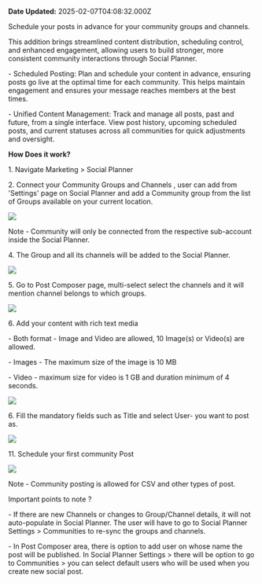 **Date Updated:** 2025-02-07T04:08:32.000Z
  
  
Schedule your posts in advance for your community groups and channels.  
  
This addition brings streamlined content distribution, scheduling control, and enhanced engagement, allowing users to build stronger, more consistent community interactions through Social Planner.  
  
\- Scheduled Posting: Plan and schedule your content in advance, ensuring posts go live at the optimal time for each community. This helps maintain engagement and ensures your message reaches members at the best times.

\- Unified Content Management: Track and manage all posts, past and future, from a single interface. View post history, upcoming scheduled posts, and current statuses across all communities for quick adjustments and oversight.  
  
**How Does it work?** 

1\. Navigate Marketing > Social Planner

2\. Connect your Community Groups and Channels , user can add from 'Settings' page on Social Planner and add a Community group from the list of Groups available on your current location.

![](https://s3.amazonaws.com/cdn.freshdesk.com/data/helpdesk/attachments/production/155035587508/original/C3kFgmkXutnZg3-CEzjTtdnwCL_xDbBMZQ.png?1730148391)

  
Note - Community will only be connected from the respective sub-account inside the Social Planner.

  
4\. The Group and all its channels will be added to the Social Planner.

![](https://s3.amazonaws.com/cdn.freshdesk.com/data/helpdesk/attachments/production/155035587518/original/lda-dXeJH-N9the6OSdF95oiA6AnFTNYOg.png?1730148410)

  
5\. Go to Post Composer page, multi-select select the channels and it will mention channel belongs to which groups.

![](https://s3.amazonaws.com/cdn.freshdesk.com/data/helpdesk/attachments/production/155035587533/original/zxQOVEAHWpOWCTdx4r1wbaeA5GnpRh1Q2Q.png?1730148422)

  
6\. Add your content with rich text media

\- Both format - Image and Video are allowed, 10 Image(s) or Video(s) are allowed.

\- Images - The maximum size of the image is 10 MB

\- Video - maximum size for video is 1 GB and duration minimum of 4 seconds.

![](https://s3.amazonaws.com/cdn.freshdesk.com/data/helpdesk/attachments/production/155035587535/original/TTW5pFhiPlzb9GdauZOh-VNvQtl6M3ochw.png?1730148435)

6\. Fill the mandatory fields such as Title and select User- you want to post as.

  
![](https://s3.amazonaws.com/cdn.freshdesk.com/data/helpdesk/attachments/production/155035587541/original/TDUPwcTXnQV-9z15t6a70tcmegJ_JJT60Q.png?1730148455)

  
11\. Schedule your first community Post

![](https://s3.amazonaws.com/cdn.freshdesk.com/data/helpdesk/attachments/production/155035587543/original/mp8Ux2m-S6SVAFo1g05Gv6eHqHeNFjdk7A.png?1730148469)
  
  
Note - Community posting is allowed for CSV and other types of post.
  
  
Important points to note ? 

\- If there are new Channels or changes to Group/Channel details, it will not auto-populate in Social Planner. The user will have to go to Social Planner Settings > Communities to re-sync the groups and channels.

\- In Post Composer area, there is option to add user on whose name the post will be published. In Social Planner Settings > there will be option to go to Communities > you can select default users who will be used when you create new social post.

  